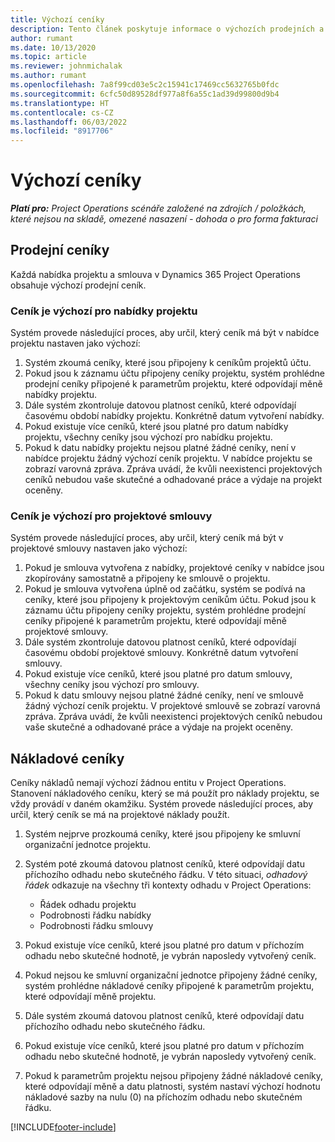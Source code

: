 ```yaml
---
title: Výchozí ceníky
description: Tento článek poskytuje informace o výchozích prodejních a nákladových cenících v Project Operations.
author: rumant
ms.date: 10/13/2020
ms.topic: article
ms.reviewer: johnmichalak
ms.author: rumant
ms.openlocfilehash: 7a8f99cd03e5c2c15941c17469cc5632765b0fdc
ms.sourcegitcommit: 6cfc50d89528df977a8f6a55c1ad39d99800d9b4
ms.translationtype: HT
ms.contentlocale: cs-CZ
ms.lasthandoff: 06/03/2022
ms.locfileid: "8917706"
---
```

# <a name="default-price-lists"></a>Výchozí ceníky

_**Platí pro:** Project Operations scénáře založené na zdrojích / položkách, které nejsou na skladě, omezené nasazení - dohoda o pro forma fakturaci_

## <a name="sales-price-lists"></a>Prodejní ceníky

Každá nabídka projektu a smlouva v Dynamics 365 Project Operations obsahuje výchozí prodejní ceník. 

### <a name="price-list-default-on-project-quotes"></a>Ceník je výchozí pro nabídky projektu
Systém provede následující proces, aby určil, který ceník má být v nabídce projektu nastaven jako výchozí:

1. Systém zkoumá ceníky, které jsou připojeny k ceníkům projektů účtu. 
2. Pokud jsou k záznamu účtu připojeny ceníky projektu, systém prohlédne prodejní ceníky připojené k parametrům projektu, které odpovídají měně nabídky projektu.
3. Dále systém zkontroluje datovou platnost ceníků, které odpovídají časovému období nabídky projektu. Konkrétně datum vytvoření nabídky.
4. Pokud existuje více ceníků, které jsou platné pro datum nabídky projektu, všechny ceníky jsou výchozí pro nabídku projektu.
5. Pokud k datu nabídky projektu nejsou platné žádné ceníky, není v nabídce projektu žádný výchozí ceník projektu. V nabídce projektu se zobrazí varovná zpráva. Zpráva uvádí, že kvůli neexistenci projektových ceníků nebudou vaše skutečné a odhadované práce a výdaje na projekt oceněny.

### <a name="price-list-default-on-project-contracts"></a>Ceník je výchozí pro projektové smlouvy 
Systém provede následující proces, aby určil, který ceník má být v projektové smlouvy nastaven jako výchozí:

1. Pokud je smlouva vytvořena z nabídky, projektové ceníky v nabídce jsou zkopírovány samostatně a připojeny ke smlouvě o projektu.
2. Pokud je smlouva vytvořena úplně od začátku, systém se podívá na ceníky, které jsou připojeny k projektovým ceníkům účtu. Pokud jsou k záznamu účtu připojeny ceníky projektu, systém prohlédne prodejní ceníky připojené k parametrům projektu, které odpovídají měně projektové smlouvy.
4. Dále systém zkontroluje datovou platnost ceníků, které odpovídají časovému období projektové smlouvy. Konkrétně datum vytvoření smlouvy.
5. Pokud existuje více ceníků, které jsou platné pro datum smlouvy, všechny ceníky jsou výchozí pro smlouvy.
6. Pokud k datu smlouvy nejsou platné žádné ceníky, není ve smlouvě žádný výchozí ceník projektu. V projektové smlouvě se zobrazí varovná zpráva. Zpráva uvádí, že kvůli neexistenci projektových ceníků nebudou vaše skutečné a odhadované práce a výdaje na projekt oceněny.

## <a name="cost-price-lists"></a>Nákladové ceníky

Ceníky nákladů nemají výchozí žádnou entitu v Project Operations. Stanovení nákladového ceníku, který se má použít pro náklady projektu, se vždy provádí v daném okamžiku. Systém provede následující proces, aby určil, který ceník se má na projektové náklady použít.

1. Systém nejprve prozkoumá ceníky, které jsou připojeny ke smluvní organizační jednotce projektu.
2. Systém poté zkoumá datovou platnost ceníků, které odpovídají datu příchozího odhadu nebo skutečného řádku. V této situaci, *odhadový řádek* odkazuje na všechny tři kontexty odhadu v Project Operations:

    - Řádek odhadu projektu
    - Podrobnosti řádku nabídky
    - Podrobnosti řádku smlouvy
  
3. Pokud existuje více ceníků, které jsou platné pro datum v příchozím odhadu nebo skutečné hodnotě, je vybrán naposledy vytvořený ceník.
4. Pokud nejsou ke smluvní organizační jednotce připojeny žádné ceníky, systém prohlédne nákladové ceníky připojené k parametrům projektu, které odpovídají měně projektu.
5. Dále systém zkoumá datovou platnost ceníků, které odpovídají datu příchozího odhadu nebo skutečného řádku. 
6. Pokud existuje více ceníků, které jsou platné pro datum v příchozím odhadu nebo skutečné hodnotě, je vybrán naposledy vytvořený ceník.
7. Pokud k parametrům projektu nejsou připojeny žádné nákladové ceníky, které odpovídají měně a datu platnosti, systém nastaví výchozí hodnotu nákladové sazby na nulu (0) na příchozím odhadu nebo skutečném řádku.


[!INCLUDE[footer-include](../includes/footer-banner.md)]